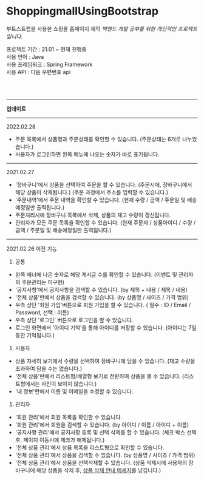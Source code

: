 # ShoppingmallUsingBootstrap
부트스트랩을 사용한 쇼핑몰 홈페이지 제작
*백엔드 개발 공부를 위한 개인적인 프로젝트입니다.*  

프로젝트 기간 : 21.01 ~ 현재 진행중  
사용 언어 : Java  
사용 프레임워크 : Spring Framework  
사용 API : 다음 우편번호 api

<br/><br/>
___
**업데이트**
___
 2022.02.28
- 주문 목록에서 상품명과 주문상태를 확인할 수 있습니다. (주문상태는 6개로 나누었습니다.)
- 사용자가 로그인하면 왼쪽 메뉴에 나오는 숫자가 바로 표기됩니다.
---
 2021.02.27
- '장바구니'에서 상품을 선택하여 주문을 할 수 있습니다. (주문시에, 장바구니에서 해당 상품이 삭제됩니다.) (주문 과정에서 주소를 입력할 수 있습니다.)
- '주문내역'에서 주문 내역을 확인할 수 있습니다. (현재 수량 / 금액 / 주문일 및 배송예정일만 출력됩니다.)
- 주문처리시에 장바구니 목록에서 삭제, 상품의 재고 수량이 갱신됩니다.
- 관리자가 모든 주문 목록을 확인할 수 있습니다. (현재 주문자 / 상품아이디 / 수량 / 금액 / 주문일 및 배송예정일만 출력됩니다.)
---
 2021.02.26 이전 기능
1. 공통
 * 왼쪽 배너에 나온 숫자로 해당 게시글 수를 확인할 수 있습니다. (이벤트 및 관리자의 주문관리는 미구현)
 * '공지사항'에서 공지사항을 검색할 수 있습니다. (by 제목 + 내용 / 제목 / 내용)
 * '전체 상품'란에서 상품을 검색할 수 있습니다. (by 상품명 / 사이즈 / 가격 범위)
 * 우측 상단 '회원 가입'버튼으로 회원 가입을 할 수 있습니다. ( 필수 : ID / Email / Password, 선택 : 이름)
 * 우측 상단 '로그인' 버튼으로 로그인을 할 수 있습니다.
 * 로그인 화면에서 '아이디 기억'을 통해 아이디를 저장할 수 있습니다. (아이디는 7일동안 기억됩니다.)
1. 사용자
 * 상품 자세히 보기에서 수량을 선택하여 장바구니에 담을 수 있습니다. (재고 수량을 초과하여 담을 수는 없습니다.)
 * '전체 상품'란에서 리스트형/배열형 보기로 전환하여 상품을 볼 수 있습니다. (리스트형에서는 사진이 보이지 않습니다.)
 * '내 정보'란에서 이름 및 이메일을 수정할 수 있습니다.
1. 관리자 
 * '회원 관리'에서 회원 목록을 확인할 수 있습니다.
 * '회원 관리'에서 회원을 검색할 수 있습니다. (by 아이디 / 이름 / 아이디 + 이름)
 * '공지사항 관리'에서 공지사항 등록 및 선택 삭제를 할 수 있습니다. (체크 박스 선택후, 페이지 이동시에 체크가 해제됩니다.)
 * '전체 상품 관리'에서 상품 목록을 리스트형으로 확인할 수 있습니다.
 * '전체 상품 관리'에서 상품을 검색할 수 있습니다. (by 상품명 / 사이즈 / 가격 범위)
 * '전체 상품 관리'에서 상품을 선택삭제할 수 있습니다. (상품 삭제시에 사용자의 장바구니에 해당 상품을 삭제 후, <u>상품 삭제 안내 메세지</u>를 남깁니다.)
